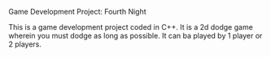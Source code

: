 Game Development Project: Fourth Night

This is a game development project coded in C++.
It is a 2d dodge game wherein you must dodge as long as possible.
It can ba played by 1 player or 2 players.
